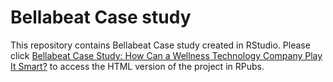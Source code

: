 # Bellabeat Case study

This repository contains Bellabeat Case study created in RStudio. Please click [Bellabeat Case Study: How Can a Wellness Technology Company Play It Smart?](https://rpubs.com/Alexander_Kalita/1041951) to access the HTML version of the project in RPubs.

